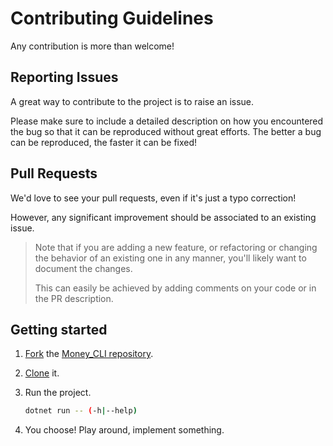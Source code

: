 # Contributing Guidelines

Any contribution is more than welcome!

## Reporting Issues

A great way to contribute to the project is to raise an issue.

Please make sure to include a detailed description on how you encountered the bug so that it can be reproduced without great efforts. The better a bug can be reproduced, the faster it can be fixed!

## Pull Requests

We'd love to see your pull requests, even if it's just a typo correction!

However, any significant improvement should be associated to an existing issue.

> Note that if you are adding a new feature, or refactoring or changing the behavior of an existing one in any manner, you'll likely want to document the changes.
>
> This can easily be achieved by adding comments on your code or in the PR description.

## Getting started

1. [Fork](https://docs.github.com/en/get-started/quickstart/fork-a-repo) the [Money_CLI repository](https://github.com/Stratis-Dermanoutsos/Money_CLI).
2. [Clone](https://docs.github.com/en/repositories/creating-and-managing-repositories/cloning-a-repository) it.
3. Run the project.

   ```bash
   dotnet run -- (-h|--help)
   ```

4. You choose! Play around, implement something.
